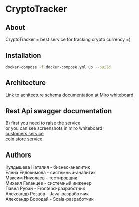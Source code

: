 # CryptoTracker
## About
CryptoTracker = best service for tracking crypto currency =)

## Installation
```bash
docker-compose -f docker-compose.yml up --build
```

## Architecture
[Link to achitecture schema documentation at Miro whiteboard](https://miro.com/app/board/uXjVOLwCDMI=/?invite_link_id=14810908705)

## Rest Api swagger documentation
(!) first you need to raise the service\
or you can see screenshots in miro whiteboard\
[customers service](http://localhost:8081/swagger-ui.html)\
[coin store service](http://localhost:8082/swagger-ui.html)

## Authors
Кулдышева Наталия - бизнес-аналитик\
Елена Евдокимова - системный-аналитик\
Максим Николаев - тестировщик\
Михаил Галанцев - системный инженер\
Павел Рубан - Frontend-разработчик\
Александр Резцов - Java-разработчик\
Александр Бородай - Scala-разработчик 
